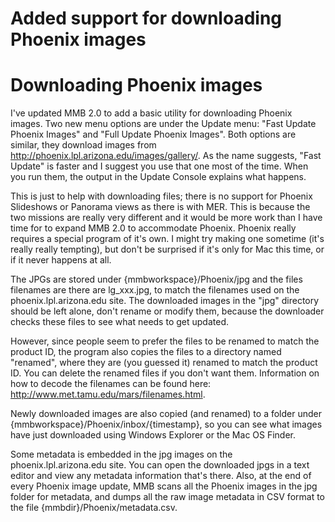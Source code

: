 # Added support for downloading Phoenix images

# Downloading Phoenix images #

I've updated MMB 2.0 to add a basic utility for downloading Phoenix images. Two new menu options are under the Update menu: "Fast Update Phoenix Images" and "Full Update Phoenix Images". Both options are similar, they download images from http://phoenix.lpl.arizona.edu/images/gallery/. As the name suggests, "Fast Update" is faster and I suggest you use that one most of the time. When you run them, the output in the Update Console explains what happens.

This is just to help with downloading files; there is no support for Phoenix Slideshows or Panorama views as there is with MER. This is because the two missions are really very different and it would be more work than I have time for to expand MMB 2.0 to accommodate Phoenix. Phoenix really requires a special program of it's own. I might try making one sometime (it's really really tempting), but don't be surprised if it's only for Mac this time, or if it never happens at all.

The JPGs are stored under {mmbworkspace}/Phoenix/jpg and the files filenames are there are lg\_xxx.jpg, to match the filenames used on the phoenix.lpl.arizona.edu site. The downloaded images in the "jpg" directory should be left alone, don't rename or modify them, because the downloader checks these files to see what needs to get updated.

However, since people seem to prefer the files to be renamed to match the product ID, the program also copies the files to a directory named "renamed", where they are (you guessed it) renamed to match the product ID. You can delete the renamed files if you don't want them. Information on how to decode the filenames can be found here: http://www.met.tamu.edu/mars/filenames.html.

Newly downloaded images are also copied (and renamed) to a folder under {mmbworkspace}/Phoenix/inbox/{timestamp}, so you can see what images have just downloaded using Windows Explorer or the Mac OS Finder.

Some metadata is embedded in the jpg images on the phoenix.lpl.arizona.edu site. You can open the downloaded jpgs in a text editor and view any metadata information that's there.  Also, at the end of every Phoenix image update, MMB scans all the Phoenix images in the jpg folder for metadata, and dumps all the raw image metadata in CSV format to the file {mmbdir}/Phoenix/metadata.csv.